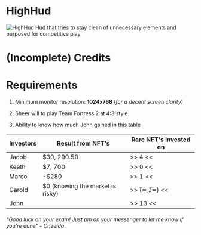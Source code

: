 # HighHud
 ![HighHud](https://user-images.githubusercontent.com/62429112/137250059-461a1151-8434-490c-a130-572dd131e462.png)
Hud that tries to stay clean of unnecessary elements and purposed for competitive play



# (Incomplete) Credits













# Requirements
 
1. Minimum monitor resolution: **1024x768**  (*for a decent screen clarity*)

2. Sheer will to play Team Fortress 2 at 4:3 style.

3. Ability to know how much John gained in this table

| Investors   | Result from NFT's | Rare NFT's invested on |
| ----------- | ----------------- | ---------------------- |
|Jacob        |   $30, 290.50     |        >>  4  <<       |
|Keath        |     $7, 700       |        >>  0  <<       |
|Marco        |      -$280        |        >>  1  <<       |
|Garold       |$0 (knowing the market is risky)| >> (͠≖ ͜ʖ͠≖) << |
|John         |                   |        >>  13 <<       |

###### "Good luck on your exam! Just pm on your messenger to let me know if you're done" - Crizelda 

